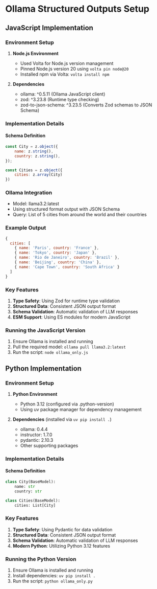 # Ollama Structured Outputs Setup

## JavaScript Implementation

### Environment Setup

1. **Node.js Environment**
   - Used Volta for Node.js version management
   - Pinned Node.js version 20 using `volta pin node@20`
   - Installed npm via Volta: `volta install npm`

2. **Dependencies**
   - ollama: ^0.5.11 (Ollama JavaScript client)
   - zod: ^3.23.8 (Runtime type checking)
   - zod-to-json-schema: ^3.23.5 (Converts Zod schemas to JSON Schema)

### Implementation Details

#### Schema Definition

```javascript
const City = z.object({
    name: z.string(),
    country: z.string(),
});

const Cities = z.object({
    cities: z.array(City)
})
```

### Ollama Integration

- Model: llama3.2:latest
- Using structured format output with JSON Schema
- Query: List of 5 cities from around the world and their countries

### Example Output

```javascript
{
  cities: [
    { name: 'Paris', country: 'France' },
    { name: 'Tokyo', country: 'Japan' },
    { name: 'Rio de Janeiro', country: 'Brazil' },
    { name: 'Beijing', country: 'China' },
    { name: 'Cape Town', country: 'South Africa' }
  ]
}
```

### Key Features

1. **Type Safety**: Using Zod for runtime type validation
2. **Structured Data**: Consistent JSON output format
3. **Schema Validation**: Automatic validation of LLM responses
4. **ESM Support**: Using ES modules for modern JavaScript

### Running the JavaScript Version

1. Ensure Ollama is installed and running
2. Pull the required model: `ollama pull llama3.2:latest`
3. Run the script: `node ollama_only.js`

## Python Implementation

### Environment Setup

1. **Python Environment**
   - Python 3.12 (configured via .python-version)
   - Using uv package manager for dependency management

2. **Dependencies** (installed via `uv pip install .`)
   - ollama: 0.4.4
   - instructor: 1.7.0
   - pydantic: 2.10.3
   - Other supporting packages

### Implementation Details

#### Schema Definition

```python
class City(BaseModel):
    name: str
    country: str

class Cities(BaseModel):
    cities: List[City]
```

### Key Features

1. **Type Safety**: Using Pydantic for data validation
2. **Structured Data**: Consistent JSON output format
3. **Schema Validation**: Automatic validation of LLM responses
4. **Modern Python**: Utilizing Python 3.12 features

### Running the Python Version

1. Ensure Ollama is installed and running
2. Install dependencies: `uv pip install .`
3. Run the script: `python ollama_only.py`
